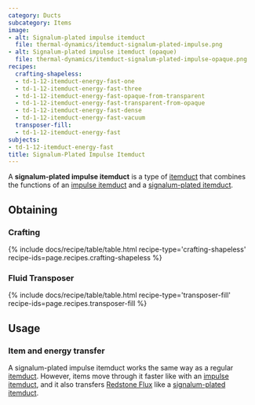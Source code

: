 ```yaml
---
category: Ducts
subcategory: Items
image:
- alt: Signalum-plated impulse itemduct
  file: thermal-dynamics/itemduct-signalum-plated-impulse.png
- alt: Signalum-plated impulse itemduct (opaque)
  file: thermal-dynamics/itemduct-signalum-plated-impulse-opaque.png
recipes:
  crafting-shapeless:
  - td-1-12-itemduct-energy-fast-one
  - td-1-12-itemduct-energy-fast-three
  - td-1-12-itemduct-energy-fast-opaque-from-transparent
  - td-1-12-itemduct-energy-fast-transparent-from-opaque
  - td-1-12-itemduct-energy-fast-dense
  - td-1-12-itemduct-energy-fast-vacuum
  transposer-fill:
  - td-1-12-itemduct-energy-fast
subjects:
- td-1-12-itemduct-energy-fast
title: Signalum-Plated Impulse Itemduct
---
```


A **signalum-plated impulse itemduct** is a type of [itemduct](../itemduct/)
that combines the functions of an [impulse itemduct](../impulse-itemduct/)
and a [signalum-plated itemduct](../signalum-plated-itemduct/).


Obtaining
---------

### Crafting
{% include docs/recipe/table/table.html recipe-type='crafting-shapeless' recipe-ids=page.recipes.crafting-shapeless %}

### Fluid Transposer
{% include docs/recipe/table/table.html recipe-type='transposer-fill' recipe-ids=page.recipes.transposer-fill %}


Usage
-----

### Item and energy transfer
A signalum-plated impulse itemduct works the same way as a regular
[itemduct](../itemduct/). However, items move through it faster like with an
[impulse itemduct](../impulse-itemduct/), and it also transfers [Redstone
Flux](/docs/redstone-flux/) like a [signalum-plated
itemduct](../signalum-plated-itemduct/).
